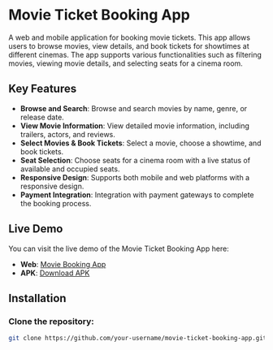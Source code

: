 # Movie Ticket Booking App

A web and mobile application for booking movie tickets. This app allows users to browse movies, view details, and book tickets for showtimes at different cinemas. The app supports various functionalities such as filtering movies, viewing movie details, and selecting seats for a cinema room.

## Key Features
- **Browse and Search**: Browse and search movies by name, genre, or release date.
- **View Movie Information**: View detailed movie information, including trailers, actors, and reviews.
- **Select Movies & Book Tickets**: Select a movie, choose a showtime, and book tickets.
- **Seat Selection**: Choose seats for a cinema room with a live status of available and occupied seats.
- **Responsive Design**: Supports both mobile and web platforms with a responsive design.
- **Payment Integration**: Integration with payment gateways to complete the booking process.

## Live Demo

You can visit the live demo of the Movie Ticket Booking App here:

- **Web**: [Movie Booking App](https://movie-booking-three-wine.vercel.app/)
- **APK**: [Download APK](https://drive.google.com/file/d/1_JlsSPj_8wanyyu7fvegbq5MfoL5K5XW/view?usp=sharing)

## Installation

### Clone the repository:
```bash
git clone https://github.com/your-username/movie-ticket-booking-app.git
